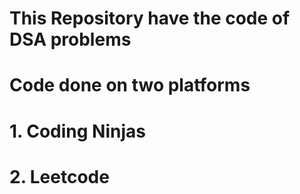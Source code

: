 # This Repository have the code of DSA problems
# Code done on two platforms
# 1. Coding Ninjas
# 2. Leetcode
